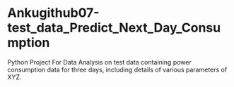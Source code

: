 # Ankugithub07-test_data_Predict_Next_Day_Consumption
Python Project For Data Analysis on test data containing power consumption data for three days, including details of various parameters of XYZ.
